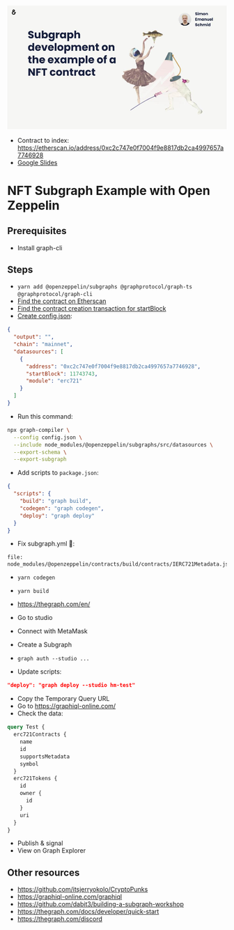 ![Top Slide](./slide.jpg)

- Contract to index: https://etherscan.io/address/0xc2c747e0f7004f9e8817db2ca4997657a7746928
- [Google Slides](https://docs.google.com/presentation/d/1braNq81WswM31CwMEyL4mKl-BqtnwzED5iFlDftShDA/edit?usp=sharing)

# NFT Subgraph Example with Open Zeppelin

## Prerequisites

- Install graph-cli

## Steps

- `yarn add @openzeppelin/subgraphs @graphprotocol/graph-ts @graphprotocol/graph-cli`
- [Find the contract on Etherscan](https://etherscan.io/address/0xc2c747e0f7004f9e8817db2ca4997657a7746928)
- [Find the contract creation transaction for startBlock](https://etherscan.io/tx/0xe9e60dc12e1a7bc545aa497bc494f5f54ce81da06de4f6fef50459816218e66b)
- [Create config.json](./config.json):

```json
{
  "output": "",
  "chain": "mainnet",
  "datasources": [
    {
      "address": "0xc2c747e0f7004f9e8817db2ca4997657a7746928",
      "startBlock": 11743743,
      "module": "erc721"
    }
  ]
}
```

- Run this command:

```bash
npx graph-compiler \
  --config config.json \
  --include node_modules/@openzeppelin/subgraphs/src/datasources \
  --export-schema \
  --export-subgraph
```

- Add scripts to `package.json`:

```json
{
  "scripts": {
    "build": "graph build",
    "codegen": "graph codegen",
    "deploy": "graph deploy"
  }
}
```

- Fix subgraph.yml 🤯:

```
file: node_modules/@openzeppelin/contracts/build/contracts/IERC721Metadata.json
```

- `yarn codegen`
- `yarn build`

- https://thegraph.com/en/
- Go to studio
- Connect with MetaMask
- Create a Subgraph
- `graph auth --studio ...`
- Update scripts:

```json
"deploy": "graph deploy --studio hm-test"
```

- Copy the Temporary Query URL
- Go to https://graphiql-online.com/
- Check the data:

```graphql
query Test {
  erc721Contracts {
    name
    id
    supportsMetadata
    symbol
  }
  erc721Tokens {
    id
    owner {
      id
    }
    uri
  }
}
```

- Publish & signal
- View on Graph Explorer

## Other resources

- https://github.com/itsjerryokolo/CryptoPunks
- https://graphiql-online.com/graphiql
- https://github.com/dabit3/building-a-subgraph-workshop
- https://thegraph.com/docs/developer/quick-start
- https://thegraph.com/discord
